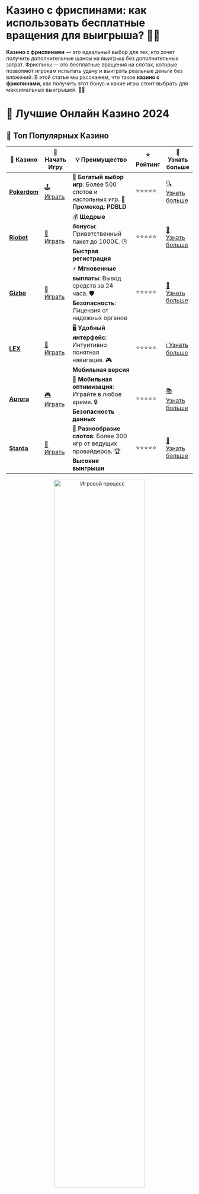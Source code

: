 # Казино с фриспинами: как использовать бесплатные вращения для выигрыша? 🎰✨

**Казино с фриспинами** — это идеальный выбор для тех, кто хочет получить дополнительные шансы на выигрыш без дополнительных затрат. Фриспины — это бесплатные вращения на слотах, которые позволяют игрокам испытать удачу и выиграть реальные деньги без вложений. В этой статье мы расскажем, что такое **казино с фриспинами**, как получить этот бонус и какие игры стоит выбрать для максимальных выигрышей. 💸🎉

# 🎰 Лучшие Онлайн Казино 2024

## 🌟 Топ Популярных Казино

| 🎲 **Казино** | 🔗 **Начать Игру** | 💡 **Преимущество** | ⭐ **Рейтинг** | 🔗 **Узнать больше** |
|--------------|---------------------|---------------------|----------------|----------------------|
| [**Pokerdom**](https://brandplay.link/4k77v2yx) | [🕹️ Играть](https://brandplay.link/4k77v2yx) | 🎉 **Богатый выбор игр**: Более 500 слотов и настольных игр. 🎁 **Промокод**: **PDBLD** | ⭐⭐⭐⭐⭐ | [🔍 Узнать больше](https://brandplay.link/4k77v2yx) |
| [**Riobet**](https://brandplay.link/7xBLTPyj) | [🎰 Играть](https://brandplay.link/7xBLTPyj) | 💰 **Щедрые бонусы**: Приветственный пакет до 1000€. 🕒 **Быстрая регистрация** | ⭐⭐⭐⭐⭐ | [📖 Узнать больше](https://brandplay.link/7xBLTPyj) |
| [**Gizbo**](https://brandplay.link/bprXw4YV) | [🎲 Играть](https://brandplay.link/bprXw4YV) | ⚡ **Мгновенные выплаты**: Вывод средств за 24 часа. 🛡️ **Безопасность**: Лицензия от надежных органов | ⭐⭐⭐⭐⭐ | [📝 Узнать больше](https://brandplay.link/bprXw4YV) |
| [**LEX**](https://brandplay.link/zW4hdDFV) | [🤑 Играть](https://brandplay.link/zW4hdDFV) | 🖥️ **Удобный интерфейс**: Интуитивно понятная навигация. 🎮 **Мобильная версия** | ⭐⭐⭐⭐⭐ | [ℹ️ Узнать больше](https://brandplay.link/zW4hdDFV) |
| [**Aurora**](https://10trafic-stat2.com/click/668546556bcc6313411604bd/6766/13032/subaccount) | [🎮 Играть](https://10trafic-stat2.com/click/668546556bcc6313411604bd/6766/13032/subaccount) | 📱 **Мобильная оптимизация**: Играйте в любое время. 🔒 **Безопасность данных** | ⭐⭐⭐⭐⭐ | [📚 Узнать больше](https://10trafic-stat2.com/click/668546556bcc6313411604bd/6766/13032/subaccount) |
| [**Starda**](https://brandplay.link/fB7xwRFL) | [🎯 Играть](https://brandplay.link/fB7xwRFL) | 🎰 **Разнообразие слотов**: Более 300 игр от ведущих провайдеров. 🏆 **Высокие выигрыши** | ⭐⭐⭐⭐⭐ | [🔎 Узнать больше](https://brandplay.link/fB7xwRFL) |

<div align="center">
    <img src="https://i.pinimg.com/originals/87/9e/b9/879eb9354dd0699582408b68f2e253b2.gif" alt="Игровой процесс" width="70%">
</div>

## 💎 Лучшие Бонусы и Акции

| 🎲 **Казино** | 🔗 **Начать Игру** | 💡 **Преимущество** | ⭐ **Рейтинг** | 🔗 **Узнать больше** |
|--------------|---------------------|---------------------|----------------|----------------------|
| [**Kometa**](https://brandplay.link/8ZymQJV8) | [🎰 Играть](https://brandplay.link/8ZymQJV8) | 🎁 **Эксклюзивные бонусы**: Регулярные акции и промо. 🔄 **Программы лояльности** | ⭐⭐⭐⭐☆ | [🔍 Узнать больше](https://brandplay.link/8ZymQJV8) |
| [**R7**](https://brandplay.link/bMd3Yjsw) | [🕹️ Играть](https://brandplay.link/bMd3Yjsw) | 🕒 **Круглосуточная поддержка**: Всегда на связи. 💸 **Высокие лимиты** | ⭐⭐⭐⭐☆ | [📖 Узнать больше](https://brandplay.link/bMd3Yjsw) |
| [**7K**](https://brandplay.link/BvQyFShp) | [🎲 Играть](https://brandplay.link/BvQyFShp) | 🌟 **Эксклюзивные бонусы**: Только для VIP игроков. 🎉 **Сезонные акции** | ⭐⭐⭐⭐☆ | [📝 Узнать больше](https://brandplay.link/BvQyFShp) |
| [**Kent**](https://brandplay.link/Fv2WP3js) | [🤑 Играть](https://brandplay.link/Fv2WP3js) | 📈 **Высокий RTP**: Более 98%. 💼 **Профессиональная поддержка** | ⭐⭐⭐⭐☆ | [ℹ️ Узнать больше](https://brandplay.link/Fv2WP3js) |
| [**1Xslots**](https://brandplay.link/hSB1khtr) | [🎮 Играть](https://brandplay.link/hSB1khtr) | 🎉 **Множество акций**: Еженедельные бонусы и турниры. 🛡️ **Безопасность** | ⭐⭐⭐⭐☆ | [📚 Узнать больше](https://brandplay.link/hSB1khtr) |
| [**Gama**](https://brandplay.link/j6NMKsDz) | [🎯 Играть](https://brandplay.link/j6NMKsDz) | 🔍 **Интуитивный интерфейс**: Легкость использования. 🏅 **Престижные турниры** | ⭐⭐⭐⭐☆ | [🔎 Узнать больше](https://brandplay.link/j6NMKsDz) |

<div align="center">
    <img src="https://i.pinimg.com/originals/87/9e/b9/879eb9354dd0699582408b68f2e253b2.gif" alt="Игровой процесс" width="70%">
</div>

## 🚀 Быстрые Выигрыши и Поддержка

| 🎲 **Казино** | 🔗 **Начать Игру** | 💡 **Преимущество** | ⭐ **Рейтинг** | 🔗 **Узнать больше** |
|--------------|---------------------|---------------------|----------------|----------------------|
| [**Onion**](https://brandplay.link/zBGRVpQ9) | [🎰 Играть](https://brandplay.link/zBGRVpQ9) | 🤑 **Низкие ставки**: Идеально для начинающих. 🔄 **Быстрые выводы** | ⭐⭐⭐⭐☆ | [🔍 Узнать больше](https://brandplay.link/zBGRVpQ9) |
| [**Чемпион**](https://temon-gter.cfd/go/lRq?p80412p304504pcc44t17455) | [🕹️ Играть](https://temon-gter.cfd/go/lRq?p80412p304504pcc44t17455) | 🏅 **Лояльная программа**: Награды за активность. 🎁 **Ежемесячные бонусы** | ⭐⭐⭐⭐☆ | [📖 Узнать больше](https://temon-gter.cfd/go/lRq?p80412p304504pcc44t17455) |
| [**Vavada**](https://vavadapartner.pro/?promo=ea5c9275-6854-4505-94fc-95ab18221945-linkb2) | [🎲 Играть](https://vavadapartner.pro/?promo=ea5c9275-6854-4505-94fc-95ab18221945-linkb2) | 🚀 **Быстрая регистрация**: Начните играть мгновенно. 🔐 **Безопасные транзакции** | ⭐⭐⭐⭐☆ | [📝 Узнать больше](https://vavadapartner.pro/?promo=ea5c9275-6854-4505-94fc-95ab18221945-linkb2) |
| [**Friends**](https://gofriends.kim/linkb2) | [🤑 Играть](https://gofriends.kim/linkb2) | 🤝 **Социальные игры**: Играйте с друзьями. 🌐 **Мультиплатформенность** | ⭐⭐⭐⭐☆ | [ℹ️ Узнать больше](https://gofriends.kim/linkb2) |
| [**1WIN**](https://brandplay.link/smXVpBbG) | [🎮 Играть](https://brandplay.link/smXVpBbG) | 🏆 **Турниры с большими призами**: Присоединяйтесь к состязаниям. 🎯 **Акции каждый день** | ⭐⭐⭐⭐⭐ | [🔍 Узнать больше](https://brandplay.link/smXVpBbG) |
| [**Drip**](https://drp-ircp01.com/c07e6a3db) | [🎯 Играть](https://drp-ircp01.com/c07e6a3db) | 🌐 **Инновационные игры**: Новейшие игровые технологии. 🛡️ **Высокая безопасность** | ⭐⭐⭐⭐☆ | [🔎 Узнать больше](https://drp-ircp01.com/c07e6a3db) |

✨ **Выбирайте лучшее казино для себя и наслаждайтесь игрой! Удачи!** ✨

![Казино с фриспинами](https://i.pinimg.com/originals/a9/29/6e/a9296ea1cf6a7c20a985e593451f0323.png)

<div align="center">
    <img src="https://i.pinimg.com/originals/87/9e/b9/879eb9354dd0699582408b68f2e253b2.gif" alt="Казино с фриспинами" width="70%">
</div>

---

### Что такое **казино с фриспинами**? 🎰

**Казино с фриспинами** — это онлайн-казино, которое предлагает своим игрокам бонусы в виде бесплатных вращений на слотах. Эти вращения можно использовать для игры без риска потери собственных средств, что открывает дополнительные возможности для выигрыша. В большинстве случаев, фриспины предоставляются как часть акций для новых пользователей или для тех, кто уже является постоянным клиентом казино.

- **Что такое фриспины**: Фриспины — это бесплатные вращения на барабанах игровых автоматов, которые предоставляются без необходимости делать ставки на реальные деньги.
- **Как получить фриспины**: Бонусные вращения могут быть предложены за регистрацию, в рамках акций или как часть бонусных пакетов при депозите.

---

### Преимущества **казино с фриспинами** 🌟

1. **Отсутствие риска для вашего бюджета** 💸  
   Получая фриспины, вы можете играть на слотах без использования собственных средств. Это идеальный способ испытать удачу, не рискуя своими деньгами.

2. **Шанс на реальные выигрыши** 💰  
   Несмотря на то что фриспины не требуют внесения депозита, они предоставляют шанс выиграть реальные деньги. Все, что вы выигрываете на бесплатных вращениях, можно вывести, если выполнить условия отыгрыша.

3. **Возможность протестировать казино и слоты** 🎮  
   Используя фриспины, вы можете проверить, какие слоты вам нравятся, и как работает конкретное казино, не рискуя своими средствами.

4. **Разнообразие акций и бонусов** 🎉  
   Казино с фриспинами часто проводят различные акции, такие как "фриспины за регистрацию" или "ежедневные фриспины для активных игроков", что делает игру еще более увлекательной и прибыльной.

---

### Как получить фриспины в **казино с фриспинами**? 📝

1. **Регистрация и подтверждение аккаунта** 📱  
   Многие казино предлагают фриспины за регистрацию. Чтобы получить бонус, достаточно создать аккаунт и подтвердить его через электронную почту или SMS.

2. **Депозитные бонусы с фриспинами** 💳  
   Некоторые казино предлагают фриспины как часть бонуса за первый или последующие депозиты. В таком случае, после внесения депозита вам начисляются дополнительные бесплатные вращения.

3. **Акции и промокоды** 🎁  
   В казино могут проводиться акции, в рамках которых фриспины начисляются в качестве подарков за участие в играх или за выполнение определенных условий. Иногда можно получить фриспины по промокоду, который вводится при регистрации или депозите.

4. **Ежедневные и еженедельные предложения** 📅  
   Многие онлайн-казино предлагают постоянные фриспины для активных игроков. Это может быть как часть программы лояльности, так и ежедневные бонусы для тех, кто регулярно играет.

---

### Виды фриспинов в **казино с фриспинами** 🎉

1. **Фриспины без отыгрыша** 🚫  
   Это идеальный вариант, когда все выигрыши с бесплатных вращений можно сразу вывести без дополнительных условий. Такие фриспины встречаются довольно редко, но они дают максимальные преимущества игрокам.

2. **Фриспины с отыгрышем** 🔄  
   В большинстве случаев выигрыши с фриспинов требуют выполнения условий отыгрыша. Обычно это означает, что необходимо сделать ставки на сумму, превышающую размер бонуса, прежде чем можно будет вывести выигрыш.

3. **Фриспины на конкретных слотах** 🎰  
   Иногда казино предлагают фриспины, которые действуют только на определенных слотах. Это может быть выгодно, если слот имеет высокие RTP и большие возможности для выигрышей.

4. **Фриспины на определенное время** ⏳  
   Такие фриспины начисляются на ограниченное время, например, 24 часа. Важно не упустить момент и использовать бонус как можно быстрее.

---

### Как играть с фриспинами и выигрывать? 🎯

1. **Изучите условия бонуса** 📜  
   Важно внимательно читать условия, чтобы понять, как использовать фриспины и на каких слотах они действуют. Некоторые казино ограничивают их использование только определенными играми.

2. **Не тратьте фриспины на низкие ставки** 💡  
   Хотя фриспины могут быть использованы для любых ставок, чтобы увеличить шансы на крупный выигрыш, лучше делать ставки средней величины, чтобы максимизировать выигрыши.

3. **Следите за акциями** 📅  
   Многие казино регулярно предлагают новые акции с фриспинами. Это дает отличные возможности для постоянного увеличения вашего баланса.

4. **Используйте фриспины для изучения слотов** 🔍  
   Если вы не уверены, какой слот вам нравится, фриспины — отличный способ протестировать различные игры, не рискуя деньгами.

---

### Заключение 🏁

**Казино с фриспинами** — это отличный способ начать играть в азартные игры без риска, при этом имея возможность выигрывать настоящие деньги. Фриспины дают шанс на дополнительные выигрыши, особенно если вам удастся поймать бесплатные вращения с множителями или другими бонусными функциями. Не упустите шанс воспользоваться предложениями от лучших казино с фриспинами!

💬 **Попробуйте удачу в казино с фриспинами и получите шанс на выигрыш без вложений!**
